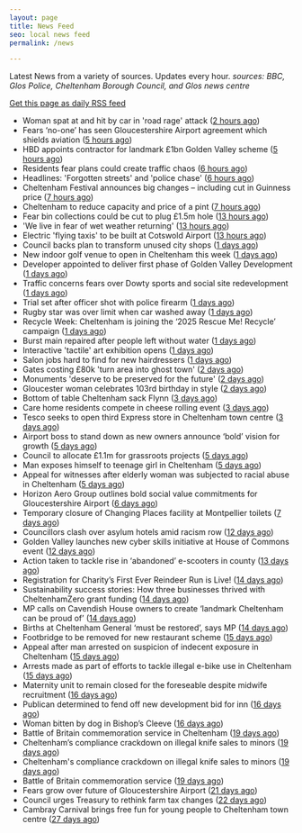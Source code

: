 ```yaml
---
layout: page
title: News Feed
seo: local news feed
permalink: /news

---
```


Latest News from a variety of sources. Updates every hour.
_sources: BBC, Glos Police, Cheltenham Borough Council, and Glos news centre_

[Get this page as daily RSS feed](/daily.rss)

<!-- news_marker starts -->
- Woman spat at and hit by car in 'road rage' attack ([2 hours ago](https://www.bbc.com/news/articles/cpvl1ekevkdo?at_medium=RSS&at_campaign=rss))
- Fears ‘no-one’ has seen Gloucestershire Airport agreement which shields aviation ([5 hours ago](https://gloucesternewscentre.co.uk/fears-no-one-has-seen-gloucestershire-airport-agreement-which-shields-aviation/))
- HBD appoints contractor for landmark £1bn Golden Valley scheme ([5 hours ago](https://www.cheltenham.gov.uk/news/article/3052/hbd_appoints_contractor_for_landmark_1bn_golden_valley_scheme))
- Residents fear plans could create traffic chaos ([6 hours ago](https://www.bbc.com/news/articles/cdergpg632zo?at_medium=RSS&at_campaign=rss))
- Headlines: 'Forgotten streets' and 'police chase' ([6 hours ago](https://www.bbc.com/news/articles/c0lk7jyx5g8o?at_medium=RSS&at_campaign=rss))
- Cheltenham Festival announces big changes – including cut in Guinness price ([7 hours ago](https://gloucesternewscentre.co.uk/cheltenham-festival-announces-big-changes-including-cut-in-guinness-price/))
- Cheltenham to reduce capacity and price of a pint ([7 hours ago](https://www.bbc.com/sport/horse-racing/articles/c07vm2dp787o?at_medium=RSS&at_campaign=rss))
- Fear bin collections could be cut to plug £1.5m hole ([13 hours ago](https://www.bbc.com/news/articles/cr5qen2m82ro?at_medium=RSS&at_campaign=rss))
- 'We live in fear of wet weather returning' ([13 hours ago](https://www.bbc.com/news/articles/cx253qdq1qjo?at_medium=RSS&at_campaign=rss))
- Electric 'flying taxis' to be built at Cotswold Airport ([13 hours ago](https://www.bbc.com/news/articles/cq65918vdp3o?at_medium=RSS&at_campaign=rss))
- Council backs plan to transform unused city shops ([1 days ago](https://www.bbc.com/news/articles/ce9rrjrk08lo?at_medium=RSS&at_campaign=rss))
- New indoor golf venue to open in Cheltenham this week ([1 days ago](https://gloucesternewscentre.co.uk/new-indoor-golf-venue-to-open-in-cheltenham-this-week/))
- Developer appointed to deliver first phase of Golden Valley Development ([1 days ago](https://gloucesternewscentre.co.uk/developer-appointed-to-deliver-first-phase-of-golden-valley-development/))
- Traffic concerns fears over Dowty sports and social site redevelopment ([1 days ago](https://gloucesternewscentre.co.uk/traffic-concerns-fears-over-dowty-sports-and-social-site-redevelopment/))
- Trial set after officer shot with police firearm ([1 days ago](https://www.bbc.com/news/articles/c306vn8v128o?at_medium=RSS&at_campaign=rss))
- Rugby star was over limit when car washed away ([1 days ago](https://www.bbc.com/news/articles/cj4y1vkpqrgo?at_medium=RSS&at_campaign=rss))
- Recycle Week: Cheltenham is joining the ‘2025 Rescue Me! Recycle’ campaign ([1 days ago](https://www.cheltenham.gov.uk/news/article/3051/recycle_week_cheltenham_is_joining_the_2025_rescue_me_recycle_campaign))
- Burst main repaired after people left without water ([1 days ago](https://www.bbc.com/news/articles/cn4lj7p1md2o?at_medium=RSS&at_campaign=rss))
- Interactive 'tactile' art exhibition opens ([1 days ago](https://www.bbc.com/news/articles/c62lww2lz50o?at_medium=RSS&at_campaign=rss))
- Salon jobs hard to find for new hairdressers ([1 days ago](https://www.bbc.com/news/articles/c147klkg4ypo?at_medium=RSS&at_campaign=rss))
- Gates costing £80k 'turn area into ghost town' ([2 days ago](https://www.bbc.com/news/articles/cgknnz6n1d0o?at_medium=RSS&at_campaign=rss))
- Monuments 'deserve to be preserved for the future' ([2 days ago](https://www.bbc.com/news/articles/cj6x1r6ree6o?at_medium=RSS&at_campaign=rss))
- Gloucester woman celebrates 103rd birthday in style ([2 days ago](https://gloucesternewscentre.co.uk/gloucester-woman-celebrates-103rd-birthday-in-style/))
- Bottom of table Cheltenham sack Flynn ([3 days ago](https://www.bbc.com/sport/football/articles/c9qy95x83xgo?at_medium=RSS&at_campaign=rss))
- Care home residents compete in cheese rolling event ([3 days ago](https://www.bbc.com/news/articles/c9311p4vzv0o?at_medium=RSS&at_campaign=rss))
- Tesco seeks to open third Express store in Cheltenham town centre ([3 days ago](https://gloucesternewscentre.co.uk/tesco-seeks-to-open-third-express-store-in-cheltenham-town-centre/))
- Airport boss to stand down as new owners announce ‘bold’ vision for growth ([5 days ago](https://gloucesternewscentre.co.uk/airport-boss-to-stand-down-as-new-owners-announce-bold-vision-for-growth/))
- Council to allocate £1.1m for grassroots projects ([5 days ago](https://gloucesternewscentre.co.uk/council-to-allocate-1-1m-for-grassroots-projects/))
- Man exposes himself to teenage girl in Cheltenham ([5 days ago](https://gloucesternewscentre.co.uk/man-exposes-himself-to-teenage-girl-in-cheltenham/))
- Appeal for witnesses after elderly woman was subjected to racial abuse in Cheltenham ([5 days ago](https://gloucesternewscentre.co.uk/appeal-for-witnesses-after-elderly-woman-was-subjected-to-racial-abuse-in-cheltenham/))
- Horizon Aero Group outlines bold social value commitments for Gloucestershire Airport ([6 days ago](https://www.cheltenham.gov.uk/news/article/3050/horizon_aero_group_outlines_bold_social_value_commitments_for_gloucestershire_airport))
- Temporary closure of Changing Places facility at Montpellier toilets ([7 days ago](https://www.cheltenham.gov.uk/news/article/3048/temporary_closure_of_changing_places_facility_at_montpellier_toilets))
- Councillors clash over asylum hotels amid racism row ([12 days ago](https://gloucesternewscentre.co.uk/councillors-clash-over-asylum-hotels-amid-racism-row/))
- Golden Valley launches new cyber skills initiative at  House of Commons event ([12 days ago](https://www.cheltenham.gov.uk/news/article/3047/golden_valley_launches_new_cyber_skills_initiative_at_house_of_commons_event))
- Action taken to tackle rise in ‘abandoned’ e-scooters in county ([13 days ago](https://gloucesternewscentre.co.uk/action-taken-to-tackle-rise-in-abandoned-e-scooters-in-county/))
- Registration for Charity’s First Ever Reindeer Run is Live! ([14 days ago](https://gloucesternewscentre.co.uk/registration-for-charitys-first-ever-reindeer-run-is-live/))
- Sustainability success stories: How three businesses thrived with CheltenhamZero grant funding ([14 days ago](https://www.cheltenham.gov.uk/news/article/3046/sustainability_success_stories_how_three_businesses_thrived_with_cheltenhamzero_grant_funding))
- MP calls on Cavendish House owners to create ‘landmark Cheltenham can be proud of’ ([14 days ago](https://gloucesternewscentre.co.uk/mp-calls-on-cavendish-house-owners-to-create-landmark-cheltenham-can-be-proud-of/))
- Births at Cheltenham General ‘must be restored’, says MP ([14 days ago](https://gloucesternewscentre.co.uk/births-at-cheltenham-general-must-be-restored-says-mp/))
- Footbridge to be removed for new restaurant scheme ([15 days ago](https://gloucesternewscentre.co.uk/footbridge-to-be-removed-for-new-restaurant-scheme/))
- Appeal after man arrested on suspicion of indecent exposure in Cheltenham ([15 days ago](https://gloucesternewscentre.co.uk/appeal-after-man-arrested-on-suspicion-of-indecent-exposure-in-cheltenham/))
- Arrests made as part of efforts to tackle illegal e-bike use in Cheltenham ([15 days ago](https://gloucesternewscentre.co.uk/arrests-made-as-part-of-efforts-to-tackle-illegal-e-bike-use-in-cheltenham/))
- Maternity unit to remain closed for the foreseable despite midwife recruitment ([16 days ago](https://gloucesternewscentre.co.uk/maternity-unit-to-remain-closed-for-the-foreseable-despite-midwife-recruitment/))
- Publican determined to fend off new development bid for inn ([16 days ago](https://gloucesternewscentre.co.uk/publican-determined-to-fend-off-new-development-bid-for-inn/))
- Woman bitten by dog in Bishop’s Cleeve ([16 days ago](https://gloucesternewscentre.co.uk/woman-bitten-by-dog-in-bishops-cleeve/))
- Battle of Britain commemoration service in Cheltenham ([19 days ago](https://gloucesternewscentre.co.uk/battle-of-britain-commemoration-service-in-cheltenham/))
- Cheltenham’s compliance crackdown on illegal knife sales to minors ([19 days ago](https://gloucesternewscentre.co.uk/cheltenhams-compliance-crackdown-on-illegal-knife-sales-to-minors/))
- Cheltenham's compliance crackdown on illegal knife sales to minors ([19 days ago](https://www.cheltenham.gov.uk/news/article/3045/cheltenhams_compliance_crackdown_on_illegal_knife_sales_to_minors))
- Battle of Britain commemoration service ([19 days ago](https://www.cheltenham.gov.uk/news/article/3044/battle_of_britain_commemoration_service))
- Fears grow over future of Gloucestershire Airport ([21 days ago](https://gloucesternewscentre.co.uk/fears-grow-over-future-of-gloucestershire-airport/))
- Council urges Treasury to rethink farm tax changes ([22 days ago](https://www.bbc.co.uk/sounds/play/p0m063k7?at_medium=RSS&at_campaign=rss))
- Cambray Carnival brings free fun for young people to Cheltenham town centre ([27 days ago](https://www.cheltenham.gov.uk/news/article/3043/cambray_carnival_brings_free_fun_for_young_people_to_cheltenham_town_centre))

<!-- news_marker ends -->
